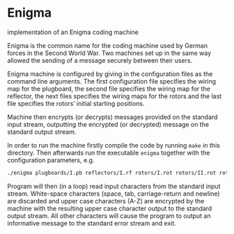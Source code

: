 # Enigma
implementation of an Enigma coding machine

Enigma is the common name for the coding machine used by German forces in the Second World War. Two machines set up in the same way allowed the sending of a message securely between their users.

Enigma machine is configured by giving in the configuration files as the command line arguments. 
The first configuration file specifies the wiring map for the plugboard, the second file specifies the wiring map for the reflector, the next files specifies the wiring maps for the rotors and the last file specifies the rotors’ initial starting positions.

Machine then encrypts (or decrypts) messages provided on the standard input stream, outputting the encrypted (or decrypted) message on the standard output stream.

In order to run the machine firstly compile the code by running `make` in this directory. Then afterwards run the executable `enigma` together with the configuration parameters, e.g.
```bash
./enigma plugboards/I.pb reflectors/I.rf rotors/I.rot rotors/II.rot rotors/III.rot rotors/I.pos
```
Program will then (in a loop) read input characters from the standard input stream. White-space characters (space, tab, carriage-return and newline) are discarded and upper case characters (A-Z) are encrypted by the machine with the resulting upper case character output to the standard output stream. All other characters will cause the program to output an informative message to the standard error stream and exit.
